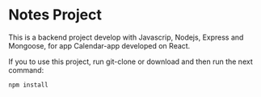 # Notes Project

This is a backend project develop with Javascrip, Nodejs, Express and Mongoose, for app Calendar-app developed on React.

If you to use this project, run git-clone or download and then run the next command:

```
npm install
```
